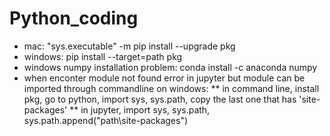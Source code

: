 # Python_coding

* mac: "sys.executable" -m pip install --upgrade pkg
* windows: pip install --target=path pkg
* windows numpy installation problem: conda install -c anaconda numpy
* when enconter module not found error in jupyter but module can be imported through commandline on windows:
** in command line, install pkg, go to python, import sys, sys.path, copy the last one that has 'site-packages'
** in jupyter, import sys, sys.path, sys.path.append("path\site-packages")


